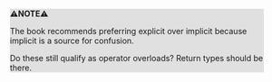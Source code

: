 <div style="margin:2em; background-color: #e0e0e0;">

<strong>⚠️NOTE️️️⚠️</strong>

The book recommends preferring explicit over implicit because implicit is a source for confusion.

Do these still qualify as operator overloads? Return types should be there.
</div>

